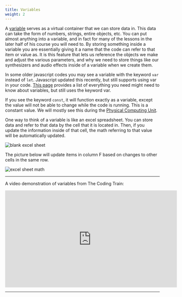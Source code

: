 ```yaml
---
title: Variables
weight: 2
---
```


A [variable](https://pdm.lsupathways.org/1_introtocoding/1_codingbasics/3_lesson_3/) serves as a virtual container that we can store data in. This data can take the form of numbers, strings, entire objects, etc. You can put almost anything into a variable, and in fact for many of the lessons in the later half of his course you will need to. By storing something inside a variable you are essentially giving it a name that the code can refer to that item or value as. It is this feature that lets us reference the objects we make and adjust the various parameters, and why we need to store things like our synthesizers and audio effects inside of a variable when we create them.

In some older javascript codes you may see a variable with the keyword `var` instead of `let`. Javascript updated this recently, but still supports using var in your code. [This page](https://www.w3schools.com/js/js_variables.asp) provides a list of everything you need might need to know about variables, but still uses the keyword var.

If you see the keyword `const`, it will function exactly as a variable, except the value will not be able to change while the code is running. This is a constant value. We will mostly see this during the [Physical Computing Unit](https://pdm.lsupathways.org/4_physicalcomputing/).

One way to think of a variable is like an excel spreadsheet. You can store data and refer to that data by the cell that it is located in. Then, if you update the information inside of that cell, the math referring to that value will be automatically updated. 

![blank excel sheet](/images/graphics/excel.png)

The picture below will update items in column F based on changes to other cells in the same row.

![excel sheet math](/images/graphics/excel.jpg)

---

A video demonstration of variables from The Coding Train:

<iframe width="560" height="315" src="https://www.youtube.com/embed/RnS0YNuLfQQ" frameborder="0" allow="accelerometer; autoplay; encrypted-media; gyroscope; picture-in-picture" allowfullscreen></iframe>

---
